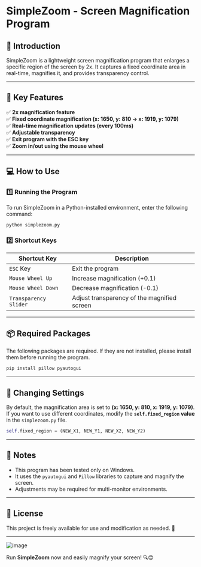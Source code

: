 # **SimpleZoom - Screen Magnification Program**

## **📌 Introduction**
SimpleZoom is a lightweight screen magnification program that enlarges a specific region of the screen by 2x.
It captures a fixed coordinate area in real-time, magnifies it, and provides transparency control.

---

## **📜 Key Features**
✅ **2x magnification feature**  
✅ **Fixed coordinate magnification (x: 1650, y: 810 → x: 1919, y: 1079)**  
✅ **Real-time magnification updates (every 100ms)**  
✅ **Adjustable transparency**  
✅ **Exit program with the ESC key**  
✅ **Zoom in/out using the mouse wheel**  

---

## **💻 How to Use**
### **1️⃣ Running the Program**
To run SimpleZoom in a Python-installed environment, enter the following command:
```sh
python simplezoom.py
```

### **2️⃣ Shortcut Keys**
| Shortcut Key    | Description |
|----------------|----------------|
| `ESC` Key | Exit the program |
| `Mouse Wheel Up` | Increase magnification (+0.1) |
| `Mouse Wheel Down` | Decrease magnification (-0.1) |
| `Transparency Slider` | Adjust transparency of the magnified screen |

---

## **📦 Required Packages**
The following packages are required. If they are not installed, please install them before running the program.

```sh
pip install pillow pyautogui
```

---

## **🔧 Changing Settings**
By default, the magnification area is set to **(x: 1650, y: 810, x: 1919, y: 1079)**.  
If you want to use different coordinates, modify the **`self.fixed_region` value** in the `simplezoom.py` file.

```python
self.fixed_region = (NEW_X1, NEW_Y1, NEW_X2, NEW_Y2)
```

---

## **📌 Notes**
- This program has been tested only on Windows.
- It uses the `pyautogui` and `Pillow` libraries to capture and magnify the screen.
- Adjustments may be required for multi-monitor environments.

---

## **📜 License**
This project is freely available for use and modification as needed. 🚀

---
![image](https://github.com/user-attachments/assets/fad3a71d-b441-4188-afc5-c898a399c45a)

Run **SimpleZoom** now and easily magnify your screen! 🔍😊


